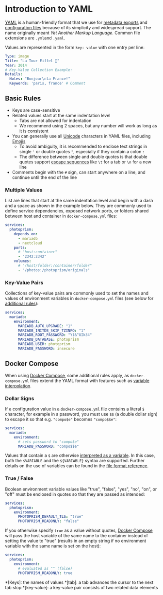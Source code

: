 # Introduction to YAML

[YAML](https://en.wikipedia.org/wiki/YAML) is a human-friendly format that we use for [metadata exports](../../user-guide/backups/export.md) and [configuration files](../../getting-started/config-files/index.md) because of its simplicity and widespread support. The name originally meant *Yet Another Markup Language*. Common file extensions are `.yml`and `.yaml`.

Values are represented in the form `key: value` with one entry per line:

```yaml
Type: image
Title: "La Tour Eiffel 🌈"
Year: 2014
# Key-Value Collection Example:
Details:
  Notes: "Bonjour\nla France!" 
  Keywords: 'paris, france' # Comment
```

## Basic Rules ##

- Keys are case-sensitive
- Related values start at the same indentation level
    - Tabs are not allowed for indentation
    - We recommend using 2 spaces, but any number will work as long as it is consistent
- You can generally use all [Unicode](https://home.unicode.org/basic-info/faq/) characters in YAML files, including [Emojis](https://home.unicode.org/emoji/about-emoji/)
    - To avoid ambiguity, it is recommended to enclose text strings in single `'` or double quotes `"`, especially if they contain a colon `:`
    - The difference between single and double quotes is that double quotes support [escape sequences](https://symfony.com/doc/current/components/yaml/yaml_format.html#strings) like `\t` for a tab or `\n` for a new line
- Comments begin with the `#` sign, can start anywhere on a line, and continue until the end of the line

### Multiple Values ###

List are lines that start at the same indentation level and begin with a dash and a space as shown in the example below.
They are commonly used to define service dependencies, exposed network ports, or folders shared between host and
container in `docker-compose.yml` files:

```yaml
services:
  photoprism:
    depends_on:
      - mariadb
      - nextcloud
    ports:
      # "host:container"
      - "2342:2342"
    volumes:
      # "/host/folder:/container/folder"
      - "/photos:/photoprism/originals"
```

### Key-Value Pairs ###

Collections of key-value pairs are commonly used to set the names and values of environment variables in `docker-compose.yml` files (see below for [additional rules](#dollar-signs)):

```yaml
services:
  mariadb:
    environment:
      MARIADB_AUTO_UPGRADE: "1"
      MARIADB_INITDB_SKIP_TZINFO: "1"
      MARIADB_ROOT_PASSWORD: "Y(&^UIk34"
      MARIADB_DATABASE: photoprism
      MARIADB_USER: photoprism
      MARIADB_PASSWORD: insecure
```

## Docker Compose ##

When using [Docker Compose](https://docs.docker.com/compose/compose-file/compose-file-v3/), some additional rules apply, as `docker-compose.yml` files extend the YAML format with features such as [variable interpolation](https://docs.docker.com/compose/compose-file/12-interpolation/#interpolation).

### Dollar Signs ###

If a configuration value [in a `docker-compose.yml` file](../../getting-started/docker-compose.md) contains a literal `$` character, for example in a password, you must use `$$` (a double dollar sign) to escape it so that e.g. `"compo$e"` becomes `"compo$$e"`:

```yaml
services:
  mariadb:
    environment:
      # sets password to "compo$e"
      MARIADB_PASSWORD: "compo$$e" 
```

Values that contain a `$` are otherwise [interpreted as a variable](https://docs.docker.com/compose/compose-file/12-interpolation/#interpolation). In this case, both the `$VARIABLE` and the `${VARIABLE}` syntax are supported. Further details on the use of variables can be found in the [file format reference](https://docs.docker.com/compose/compose-file/12-interpolation/#interpolation).

### True / False ###

Boolean environment variable values like "true", "false", "yes", "no", "on", or "off" must be enclosed in quotes so that they are passed as intended:

```yaml
services:
  photoprism:
    environment:
      PHOTOPRISM_DEFAULT_TLS: "true"
      PHOTOPRISM_READONLY: "false"
```

If you otherwise specify `true` as a value without quotes, [Docker Compose](https://docs.docker.com/compose/compose-file/compose-file-v3/) will pass the host variable of the same name to the container instead of setting the value to "true" (results in an empty string if no environment variable with the same name is set on the host):

```yaml
services:
  photoprism:
    environment:
      # evaluated as "" (false)
      PHOTOPRISM_READONLY: true
```

*[Keys]: the names of values
*[tab]: a tab advances the cursor to the next tab stop
*[key-value]: a key-value pair consists of two related data elements
